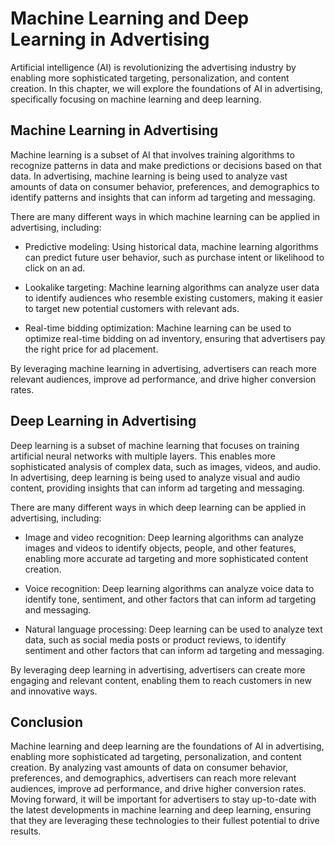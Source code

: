 Machine Learning and Deep Learning in Advertising
==============================================================================================

Artificial intelligence (AI) is revolutionizing the advertising industry by enabling more sophisticated targeting, personalization, and content creation. In this chapter, we will explore the foundations of AI in advertising, specifically focusing on machine learning and deep learning.

Machine Learning in Advertising
-------------------------------

Machine learning is a subset of AI that involves training algorithms to recognize patterns in data and make predictions or decisions based on that data. In advertising, machine learning is being used to analyze vast amounts of data on consumer behavior, preferences, and demographics to identify patterns and insights that can inform ad targeting and messaging.

There are many different ways in which machine learning can be applied in advertising, including:

* Predictive modeling: Using historical data, machine learning algorithms can predict future user behavior, such as purchase intent or likelihood to click on an ad.

* Lookalike targeting: Machine learning algorithms can analyze user data to identify audiences who resemble existing customers, making it easier to target new potential customers with relevant ads.

* Real-time bidding optimization: Machine learning can be used to optimize real-time bidding on ad inventory, ensuring that advertisers pay the right price for ad placement.

By leveraging machine learning in advertising, advertisers can reach more relevant audiences, improve ad performance, and drive higher conversion rates.

Deep Learning in Advertising
----------------------------

Deep learning is a subset of machine learning that focuses on training artificial neural networks with multiple layers. This enables more sophisticated analysis of complex data, such as images, videos, and audio. In advertising, deep learning is being used to analyze visual and audio content, providing insights that can inform ad targeting and messaging.

There are many different ways in which deep learning can be applied in advertising, including:

* Image and video recognition: Deep learning algorithms can analyze images and videos to identify objects, people, and other features, enabling more accurate ad targeting and more sophisticated content creation.

* Voice recognition: Deep learning algorithms can analyze voice data to identify tone, sentiment, and other factors that can inform ad targeting and messaging.

* Natural language processing: Deep learning can be used to analyze text data, such as social media posts or product reviews, to identify sentiment and other factors that can inform ad targeting and messaging.

By leveraging deep learning in advertising, advertisers can create more engaging and relevant content, enabling them to reach customers in new and innovative ways.

Conclusion
----------

Machine learning and deep learning are the foundations of AI in advertising, enabling more sophisticated ad targeting, personalization, and content creation. By analyzing vast amounts of data on consumer behavior, preferences, and demographics, advertisers can reach more relevant audiences, improve ad performance, and drive higher conversion rates. Moving forward, it will be important for advertisers to stay up-to-date with the latest developments in machine learning and deep learning, ensuring that they are leveraging these technologies to their fullest potential to drive results.
